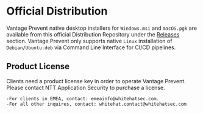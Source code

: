 # Official Distribution
Vantage Prevent native desktop installers for `Windows.msi` and `macOS.pgk` are available from this official Distribution Repository under the [Releases](https://github.com/whitehatsec/vantage-prevent-distributions/releases) section. Vantage Prevent only supports native `Linux` installation of `Debian/Ubuntu.deb` via Command Line Interface for CI/CD pipelines.

## Product License
Clients need a product license key in order to operate Vantage Prevent. Please contact NTT Application Security to purchase a license.  
```
-For clients in EMEA, contact: emeainfo@whitehatsec.com. 
-For all other inquires, contact: whitehat.contact@whitehatsec.com 
```
